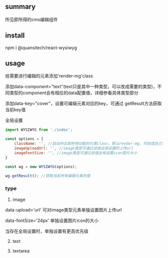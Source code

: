 ## summary
所见即所得的cms编辑组件

## install
npm i @quansitech/react-wysiwyg 

## usage
给需要进行编辑的元素添加'render-mg'class

添加data-component="text"(text只是其中一种类型，可以改成需要的类型)，不同类型的component会有相应的data配置值，详细参看具体类型部分

添加data-key="cover"，设置可编辑元素对应的key，可通过 getResult方法获取当前key值

全局设置
```js
import WYSIWYG from './index';

const options = {
    className: '', //启动所见即所得功能的元素class，默认render-mg，可改成自己需要的值
    imageUploadUrl: '', //image类型可通过该值全局设置的上传url
    imageFontSize: '', //image类型可通过该值全局设置icon图片大小
}

const wg = new WYSIWYG(options);

wg.getResult(); //获取当前所有编辑元素的值
```

### type
1. image  

data-upload='url' 可对image类型元素单独设置图片上传url

data-fontSize='24px' 单独设置图片icon的大小

当存在全局设置时，单独设置有更高优先级

2. text

3. textarea
